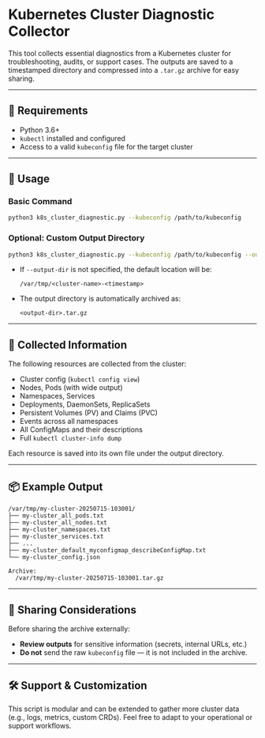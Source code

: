 # Kubernetes Cluster Diagnostic Collector

This tool collects essential diagnostics from a Kubernetes cluster for troubleshooting, audits, or support cases. The outputs are saved to a timestamped directory and compressed into a `.tar.gz` archive for easy sharing.

---

## 🔧 Requirements

- Python 3.6+
- `kubectl` installed and configured
- Access to a valid `kubeconfig` file for the target cluster

---

## 🚀 Usage

### Basic Command

```bash
python3 k8s_cluster_diagnostic.py --kubeconfig /path/to/kubeconfig
```

### Optional: Custom Output Directory

```bash
python3 k8s_cluster_diagnostic.py --kubeconfig /path/to/kubeconfig --output-dir /tmp/k8s-support
```

- If `--output-dir` is not specified, the default location will be:

  ```
  /var/tmp/<cluster-name>-<timestamp>
  ```

- The output directory is automatically archived as:

  ```
  <output-dir>.tar.gz
  ```

---

## 📂 Collected Information

The following resources are collected from the cluster:

- Cluster config (`kubectl config view`)
- Nodes, Pods (with wide output)
- Namespaces, Services
- Deployments, DaemonSets, ReplicaSets
- Persistent Volumes (PV) and Claims (PVC)
- Events across all namespaces
- All ConfigMaps and their descriptions
- Full `kubectl cluster-info dump`

Each resource is saved into its own file under the output directory.

---

## 📦 Example Output

```
/var/tmp/my-cluster-20250715-103001/
├── my-cluster_all_pods.txt
├── my-cluster_all_nodes.txt
├── my-cluster_namespaces.txt
├── my-cluster_services.txt
├── ...
├── my-cluster_default_myconfigmap_describeConfigMap.txt
└── my-cluster_config.json

Archive:
  /var/tmp/my-cluster-20250715-103001.tar.gz
```

---

## 🔐 Sharing Considerations

Before sharing the archive externally:

- **Review outputs** for sensitive information (secrets, internal URLs, etc.)
- **Do not** send the raw `kubeconfig` file — it is not included in the archive.

---

## 🛠 Support & Customization

This script is modular and can be extended to gather more cluster data (e.g., logs, metrics, custom CRDs). Feel free to adapt to your operational or support workflows.
